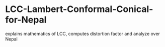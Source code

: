# LCC-Lambert-Conformal-Conical-for-Nepal
explains mathematics of LCC, computes distortion factor and analyze over Nepal
